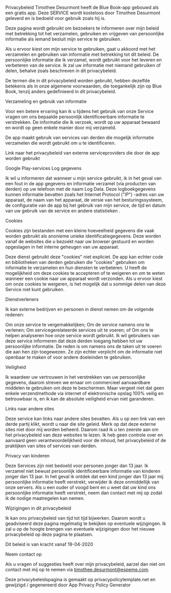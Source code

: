 Privacybeleid
Timothee Desurmont heeft de Blue Book-app gebouwd als een gratis app. Deze SERVICE wordt kosteloos door Timothee Desurmont geleverd en is bedoeld voor gebruik zoals hij is.

Deze pagina wordt gebruikt om bezoekers te informeren over mijn beleid met betrekking tot het verzamelen, gebruiken en vrijgeven van persoonlijke informatie als iemand besluit mijn service te gebruiken.

Als u ervoor kiest om mijn service te gebruiken, gaat u akkoord met het verzamelen en gebruiken van informatie met betrekking tot dit beleid. De persoonlijke informatie die ik verzamel, wordt gebruikt voor het leveren en verbeteren van de service. Ik zal uw informatie met niemand gebruiken of delen, behalve zoals beschreven in dit privacybeleid.

De termen die in dit privacybeleid worden gebruikt, hebben dezelfde betekenis als in onze algemene voorwaarden, die toegankelijk zijn op Blue Book, tenzij anders gedefinieerd in dit privacybeleid.

Verzameling en gebruik van informatie

Voor een betere ervaring kan ik u tijdens het gebruik van onze Service vragen om ons bepaalde persoonlijk identificeerbare informatie te verstrekken. De informatie die ik verzoek, wordt op uw apparaat bewaard en wordt op geen enkele manier door mij verzameld.

De app maakt gebruik van services van derden die mogelijk informatie verzamelen die wordt gebruikt om u te identificeren.

Link naar het privacybeleid van externe serviceproviders die door de app worden gebruikt

Google Play-services
Log gegevens

Ik wil u informeren dat wanneer u mijn service gebruikt, ik in het geval van een fout in de app gegevens en informatie verzamel (via producten van derden) op uw telefoon met de naam Log Data. Deze logboekgegevens kunnen informatie bevatten zoals het Internet Protocol ("IP") -adres van uw apparaat, de naam van het apparaat, de versie van het besturingssysteem, de configuratie van de app bij het gebruik van mijn service, de tijd en datum van uw gebruik van de service en andere statistieken .

Cookies

Cookies zijn bestanden met een kleine hoeveelheid gegevens die vaak worden gebruikt als anonieme unieke identificatiegegevens. Deze worden vanaf de websites die u bezoekt naar uw browser gestuurd en worden opgeslagen in het interne geheugen van uw apparaat.

Deze dienst gebruikt deze "cookies" niet expliciet. De app kan echter code en bibliotheken van derden gebruiken die "cookies" gebruiken om informatie te verzamelen en hun diensten te verbeteren. U heeft de mogelijkheid om deze cookies te accepteren of te weigeren en om te weten wanneer een cookie naar uw apparaat wordt verzonden. Als u ervoor kiest om onze cookies te weigeren, is het mogelijk dat u sommige delen van deze Service niet kunt gebruiken.

Dienstverleners

Ik kan externe bedrijven en personen in dienst nemen om de volgende redenen:

Om onze service te vergemakkelijken;
Om de service namens ons te verlenen;
Om servicegerelateerde services uit te voeren; of
Om ons te helpen analyseren hoe onze service wordt gebruikt.
Ik wil gebruikers van deze service informeren dat deze derden toegang hebben tot uw persoonlijke informatie. De reden is om namens ons de taken uit te voeren die aan hen zijn toegewezen. Ze zijn echter verplicht om de informatie niet openbaar te maken of voor andere doeleinden te gebruiken.

Veiligheid

Ik waardeer uw vertrouwen in het verstrekken van uw persoonlijke gegevens, daarom streven we ernaar om commercieel aanvaardbare middelen te gebruiken om deze te beschermen. Maar vergeet niet dat geen enkele verzendmethode via internet of elektronische opslag 100% veilig en betrouwbaar is, en ik kan de absolute veiligheid ervan niet garanderen.

Links naar andere sites

Deze service kan links naar andere sites bevatten. Als u op een link van een derde partij klikt, wordt u naar die site geleid. Merk op dat deze externe sites niet door mij worden beheerd. Daarom raad ik u ten zeerste aan om het privacybeleid van deze websites te lezen. Ik heb geen controle over en aanvaard geen verantwoordelijkheid voor de inhoud, het privacybeleid of de praktijken van sites of services van derden.

Privacy van kinderen

Deze Services zijn niet bedoeld voor personen jonger dan 13 jaar. Ik verzamel niet bewust persoonlijk identificeerbare informatie van kinderen jonger dan 13 jaar. In het geval ik ontdek dat een kind jonger dan 13 jaar mij persoonlijke informatie heeft verstrekt, verwijder ik deze onmiddellijk van onze servers. Als u een ouder of voogd bent en u weet dat uw kind ons persoonlijke informatie heeft verstrekt, neem dan contact met mij op zodat ik de nodige maatregelen kan nemen.

Wijzigingen in dit privacybeleid

Ik kan ons privacybeleid van tijd tot tijd bijwerken. Daarom wordt u geadviseerd deze pagina regelmatig te bekijken op eventuele wijzigingen. Ik zal u op de hoogte brengen van eventuele wijzigingen door het nieuwe privacybeleid op deze pagina te plaatsen.

Dit beleid is van kracht vanaf 19-04-2020

Neem contact op

Als u vragen of suggesties heeft over mijn privacybeleid, aarzel dan niet om contact met mij op te nemen via timothee.desurmont@espeme.com.

Deze privacybeleidspagina is gemaakt op privacypolicytemplate.net en gewijzigd / gegenereerd door App Privacy Policy Generator